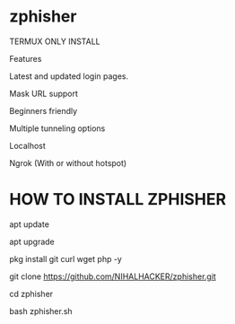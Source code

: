 # zphisher

TERMUX ONLY INSTALL

Features

Latest and updated login pages.

Mask URL support

Beginners friendly

Multiple tunneling options

Localhost

Ngrok (With or without hotspot)




# HOW TO INSTALL ZPHISHER

apt update



apt upgrade



pkg install git curl wget php -y




git clone https://github.com/NIHALHACKER/zphisher.git




cd zphisher




bash zphisher.sh
